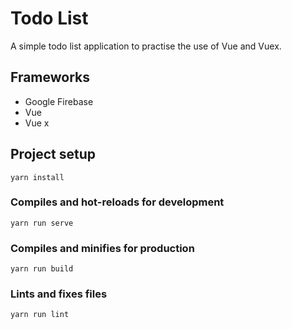 # Todo List
A simple todo list application to practise the use of Vue and Vuex.

## Frameworks
- Google Firebase
- Vue
- Vue x

## Project setup
```
yarn install
```

### Compiles and hot-reloads for development
```
yarn run serve
```

### Compiles and minifies for production
```
yarn run build
```

### Lints and fixes files
```
yarn run lint
```
